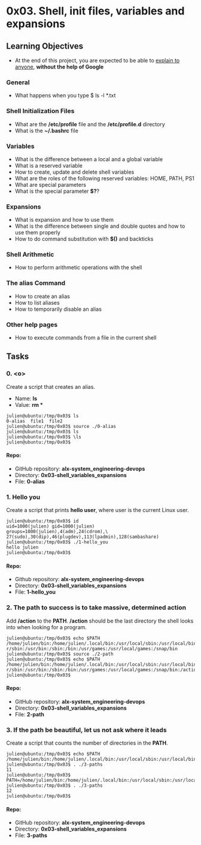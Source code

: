 # 0x03. Shell, init files, variables and expansions
## Learning Objectives
* At the end of this project, you are expected to be able to [explain to anyone](https://fs.blog/feynman-learning-technique/?fbclid=IwAR2K5_BGPVo0QjJXkOIIqNsqcXK4lTskPWJvA0asKQIGtCPWaQBdKmj1Ztg), **without the help of Google**
### General
* What happens when you type $ ls -l \*.txt
### Shell Initialization Files
* What are the **/etc/profile** file and the **/etc/profile.d** directory
* What is the **~/.bashrc** file
### Variables
* What is the difference between a local and a global variable
* What is a reserved variable
* How to create, update and delete shell variables
* What are the roles of the following reserved variables: HOME, PATH, PS1
* What are special parameters
* What is the special parameter **$?**?
### Expansions
* What is expansion and how to use them
* What is the difference between single and double quotes and how to use them properly
* How to do command substitution with **$()** and backticks
### Shell Arithmetic
* How to perform arithmetic operations with the shell
### The **alias** Command
* How to create an alias
* How to list aliases
* How to temporarily disable an alias
### Other **help** pages
* How to execute commands from a file in the current shell

## Tasks

### 0. \<o>
Create a script that creates an alias.
* Name: **ls**
* Value: **rm \***

```
julien@ubuntu:/tmp/0x03$ ls
0-alias  file1  file2
julien@ubuntu:/tmp/0x03$ source ./0-alias 
julien@ubuntu:/tmp/0x03$ ls
julien@ubuntu:/tmp/0x03$ \ls
julien@ubuntu:/tmp/0x03$
```

#### Repo:
* GitHub repository: **alx-system_engineering-devops**
* Directory: **0x03-shell_variables_expansions**
* File: **0-alias**

### 1. Hello you
Create a script that prints **hello user**, where user is the current Linux user.

```
julien@ubuntu:/tmp/0x03$ id
uid=1000(julien) gid=1000(julien) groups=1000(julien),4(adm),24(cdrom),\
27(sudo),30(dip),46(plugdev),113(lpadmin),128(sambashare)
julien@ubuntu:/tmp/0x03$ ./1-hello_you 
hello julien
julien@ubuntu:/tmp/0x03$
```
#### Repo:
* Github repository: **alx-system_engineering-devops**
* Directory: **0x03-shell_variables_expansions**
* File: **1-hello_you**

### 2. The path to success is to take massive, determined action
Add **/action** to the **PATH**. **/action** should be the last directory the shell looks into when looking for a program.

```
julien@ubuntu:/tmp/0x03$ echo $PATH
/home/julien/bin:/home/julien/.local/bin:/usr/local/sbin:/usr/local/bin:/us\
r/sbin:/usr/bin:/sbin:/bin:/usr/games:/usr/local/games:/snap/bin
julien@ubuntu:/tmp/0x03$ source ./2-path 
julien@ubuntu:/tmp/0x03$ echo $PATH
/home/julien/bin:/home/julien/.local/bin:/usr/local/sbin:/usr/local/bin:/us\
r/sbin:/usr/bin:/sbin:/bin:/usr/games:/usr/local/games:/snap/bin:/action
julien@ubuntu:/tmp/0x03$
```
#### Repo:
* GitHub repository: **alx-system_engineering-devops**
* Directory: **0x03-shell_variables_expansions**
* File: **2-path**

### 3. If the path be beautiful, let us not ask where it leads
Create a script that counts the number of directories in the **PATH**.

```
julien@ubuntu:/tmp/0x03$ echo $PATH
/home/julien/bin:/home/julien/.local/bin:/usr/local/sbin:/usr/local/bin:/usr/sbin:/usr/bin:/sbin:/bin:/usr/games:/usr/local/games:/snap/bin
julien@ubuntu:/tmp/0x03$ . ./3-paths 
11
julien@ubuntu:/tmp/0x03$ PATH=/home/julien/bin:/home/julien/.local/bin:/usr/local/sbin:/usr/local/bin:/usr/sbin:/usr/bin:/sbin:/bin:/usr/games:/usr/local/games:/snap/bin:::::/hello
julien@ubuntu:/tmp/0x03$ . ./3-paths 
12
julien@ubuntu:/tmp/0x03$
```
#### Repo:
* GitHub repository: **alx-system_engineering-devops**
* Directory: **0x03-shell_variables_expansions**
* File: **3-paths**
